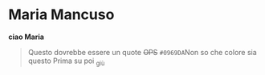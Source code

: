 # Maria Mancuso
**ciao Maria**
>Questo dovrebbe essere un quote
~~OPS~~
`#0969DA`Non so che colore sia questo
Prima <subp>su</sup> poi <sub>giù</sub>
